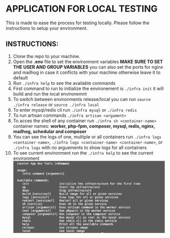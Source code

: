 # APPLICATION FOR LOCAL TESTING
This is made to ease the process for testing locally. Please follow the instructions to setup your environment.

## INSTRUCTIONS:
1. Clone the repo to your machine.
2. Open the **.env** file to set the environment variables 
    **MAKE SURE TO SET THE USER AND GROUP VARIABLES**
    you can also set the ports for nginx and mailhog in case it conflicts with your machine otherwise leave it to default
3. Run `./infra help` to see the available commands
4. First command to run to initialize the environement is `./infra init` it will build and run the local environemnt
5. To switch between environments release/local you can run `source ./infra release` or `source ./infra local`
6. To enter mysql/redis cli run `./infra mysql` or `./infra redis`
7. To run artisan commands `./infra artisan <argument>`
8. To acces the shell of any container run `./infra sh <container-name>`
    container names: **worker, php-fpm, composer, mysql, redis, nginx, mailhog, schedular and composer**
9. You can see the logs of one, multiple or all containers run `./infra logs <container-name>`, `./infra logs <container-name> <container-name>`, or `./infra logs` with no arguements to show logs for all containers
10. To see current environment run the `./infra help` to see the current environment 
    ![Environment](docs/environment.png)